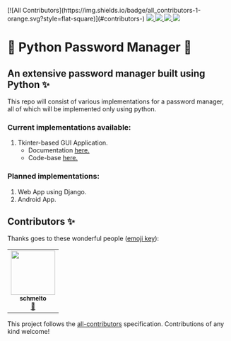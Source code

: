 <p>
<!-- ALL-CONTRIBUTORS-BADGE:START - Do not remove or modify this section -->
[![All Contributors](https://img.shields.io/badge/all_contributors-1-orange.svg?style=flat-square)](#contributors-)
<!-- ALL-CONTRIBUTORS-BADGE:END -->
    <a href="" alt="License">
        <img src="https://img.shields.io/github/license/SamDev98/password-manager-py?style=flat-square"/>
    </a>
    <a href="https://github.com/SamDev98/password-manager-py/releases" alt="Releases">
        <img src="https://img.shields.io/github/v/release/SamDev98/password-manager-py?include_prereleases&style=flat-square"/>
    </a>
    <a href="https://discord.gg/7sSs4AC3ey" alt="Discord">
        <img src="https://img.shields.io/discord/813065529639436328?style=flat-square"/>
    </a>
    <a href="" alt="Maintained">
        <img src="https://img.shields.io/maintenance/yes/2021?style=flat-square"/>
    </a>
</p>

# 🐍 Python Password Manager 🔐

## An extensive password manager built using Python ✨

This repo will consist of various implementations for a password manager, all of which will be implemented only using
python.

### Current implementations available:

1. Tkinter-based GUI Application.
    - Documentation [here.](Tk_README.md)
    - Code-base [here.](pass-manager-tkinter)

### Planned implementations:

1. Web App using Django.
2. Android App.
## Contributors ✨

Thanks goes to these wonderful people ([emoji key](https://allcontributors.org/docs/en/emoji-key)):

<!-- ALL-CONTRIBUTORS-LIST:START - Do not remove or modify this section -->
<!-- prettier-ignore-start -->
<!-- markdownlint-disable -->
<table>
  <tr>
    <td align="center"><a href="https://github.com/schmelto"><img src="https://avatars.githubusercontent.com/u/30869493?v=4?s=100" width="100px;" alt=""/><br /><sub><b>schmelto</b></sub></a><br /><a href="https://github.com/SamDev98/password-manager-py/commits?author=schmelto" title="Documentation">📖</a></td>
  </tr>
</table>

<!-- markdownlint-restore -->
<!-- prettier-ignore-end -->

<!-- ALL-CONTRIBUTORS-LIST:END -->

This project follows the [all-contributors](https://github.com/all-contributors/all-contributors) specification. Contributions of any kind welcome!